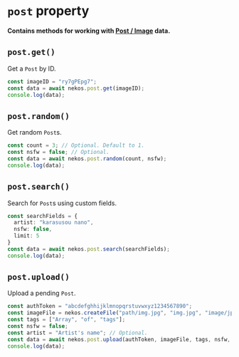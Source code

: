 <script setup>
import HrefBadge from '../components/HrefBadge.vue'
</script>

# `post` property

**Contains methods for working with [Post / Image](https://docs.nekos.moe/structures.html#post-image-data) data.**

## `post.get()` <HrefBadge text="PostData" link="/types/data#postdata" /> <Badge type="info" text="async" />

Get a `Post` by ID.
```ts
const imageID = "ry7gPEpg7";
const data = await nekos.post.get(imageID);
console.log(data);
```

## `post.random()` <HrefBadge text="Array&lt;PostData&gt;" link="/types/data#postdata" /> <Badge type="info" text="async" />

Get random `Post`s.
```ts
const count = 3; // Optional. Default to 1.
const nsfw = false; // Optional.
const data = await nekos.post.random(count, nsfw);
console.log(data);
```

## `post.search()` <HrefBadge text="Array&lt;PostData&gt;" link="/types/data#postdata" /> <Badge type="info" text="async" />

Search for `Post`s using custom fields.
```ts
const searchFields = {
  artist: "karasusou nano",
  nsfw: false,
  limit: 5
}
const data = await nekos.post.search(searchFields);
console.log(data);
```

## `post.upload()` <HrefBadge text="UploadData" link="/types/data#uploaddata" /> <Badge type="info" text="async" />

Upload a pending `Post`.
```ts
const authToken = "abcdefghhijklmnopqrstuvwxyz1234567890";
const imageFile = nekos.createFile("path/img.jpg", "img.jpg", "image/jpeg"); // Refer to createFile().
const tags = ["Array", "of", "tags"];
const nsfw = false;
const artist = "Artist's name"; // Optional.
const data = await nekos.post.upload(authToken, imageFile, tags, nsfw, artist);
console.log(data);
```
